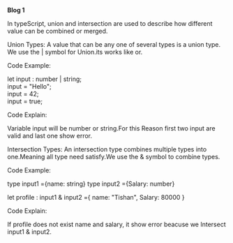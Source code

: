 **********Blog 1**********

In typeScript, union and intersection are used to describe how different value can be combined or merged.

Union Types:
 A value that can be any one of several types is a union type. We use the | symbol for Union.its works like or.

 Code Example:

 let input : number | string;  
input = "Hello";   
input = 42;        
input = true;

Code Explain:

Variable input will be number or string.For this Reason first two input are valid and last one show error.

Intersection Types:
An intersection type combines multiple types into one.Meaning all type need satisfy.We use the & symbol to combine types.

Code Example:

type input1 ={name: string} 
type input2 ={Salary: number} 

let profile : input1 & input2 ={
    name: "Tishan",
    Salary: 80000
}

Code Explain:

If profile does not exist name and salary, it show error beacuse we Intersect input1 & input2.


